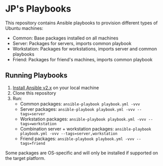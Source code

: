 # JP's Playbooks

This repository contains Ansible playbooks to provision different types of Ubuntu machines:

- Common: Base packages installed on all machines
- Server: Packages for servers, imports common playbook 
- Workstation: Packages for workstations, imports server and common playbooks
- Friend: Packages for friend's machines, imports common playbook

## Running Playbooks

1. [Install Ansible v2.x](https://docs.ansible.com/ansible/latest/installation_guide/intro_installation.html) on your local machine
1. Clone this repository 
1. Run: 
   - Common packages: `ansible-playbook playbook.yml -vvv`
   - Server packages: `ansible-playbook playbook.yml -vvv --tags=server`
   - Workstation packages: `ansible-playbook playbook.yml -vvv --tags=workstation`
   - Combination server + workstation packages: `ansible-playbook playbook.yml -vvv --tags=server,workstation`
   - Friend packages: `ansible-playbook playbook.yml -vvv --tags=friend`

Some packages are OS-specific and will only be installed if supported on the target platform.
